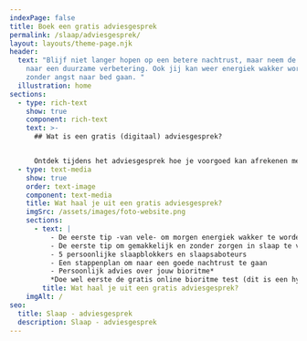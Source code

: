 ```yaml
---
indexPage: false
title: Boek een gratis adviesgesprek
permalink: /slaap/adviesgesprek/
layout: layouts/theme-page.njk
header:
  text: "Blijf niet langer hopen op een betere nachtrust, maar neem de eerste stap
    naar een duurzame verbetering. Ook jij kan weer energiek wakker worden en
    zonder angst naar bed gaan. "
  illustration: home
sections:
  - type: rich-text
    show: true
    component: rich-text
    text: >-
      ## Wat is een gratis (digitaal) adviesgesprek?


      Ontdek tijdens het adviesgesprek hoe je voorgoed kan afrekenen met extreme vermoeidheid en hoe je je weer energiek kunt voelen. Ons videogesprek duurt een half uur, waarin we kunnen onderzoeken of coaching bij jou pas. Dit adviesgesprek kost je niets en je kan na het gesprek rustig zonder tijdsdruk een keuze maken. Dus waar wacht je nog op :) Plan een gratis adviesgesprek met Pjotr.
  - type: text-media
    show: true
    order: text-image
    component: text-media
    title: Wat haal je uit een gratis adviesgesprek?
    imgSrc: /assets/images/foto-website.png
    sections:
      - text: |
          - De eerste tip -van vele- om morgen energiek wakker te worden
          - De eerste tip om gemakkelijk en zonder zorgen in slaap te vallen
          - 5 persoonlijke slaapblokkers en slaapsaboteurs 
          - Een stappenplan om naar een goede nachtrust te gaan
          - Persoonlijk advies over jouw bioritme* 
          *Doe wel eerste de gratis online bioritme test (dit is een hyperlink)
        title: Wat haal je uit een gratis adviesgesprek?
    imgAlt: /
seo:
  title: Slaap - adviesgesprek
  description: Slaap - adviesgesprek
---
```

